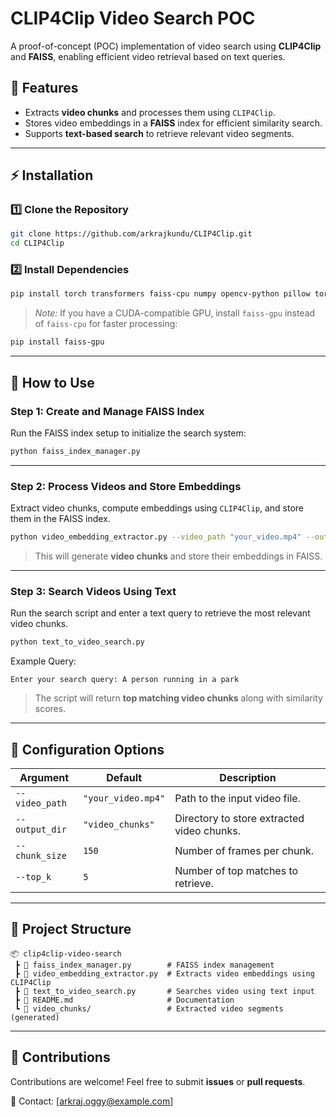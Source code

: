 # CLIP4Clip Video Search POC

A proof-of-concept (POC) implementation of video search using **CLIP4Clip** and **FAISS**, enabling efficient video retrieval based on text queries.

## 📌 Features

- Extracts **video chunks** and processes them using `CLIP4Clip`.
- Stores video embeddings in a **FAISS** index for efficient similarity search.
- Supports **text-based search** to retrieve relevant video segments.

---

## ⚡ Installation

### 1️⃣ Clone the Repository
```bash
git clone https://github.com/arkrajkundu/CLIP4Clip.git
cd CLIP4Clip
```

### 2️⃣ Install Dependencies
```bash
pip install torch transformers faiss-cpu numpy opencv-python pillow torchvision
```
> *Note:* If you have a CUDA-compatible GPU, install `faiss-gpu` instead of `faiss-cpu` for faster processing:
```bash
pip install faiss-gpu
```

---

## 🚀 How to Use

### **Step 1: Create and Manage FAISS Index**
Run the FAISS index setup to initialize the search system:
```bash
python faiss_index_manager.py
```

---

### **Step 2: Process Videos and Store Embeddings**
Extract video chunks, compute embeddings using `CLIP4Clip`, and store them in the FAISS index.
```bash
python video_embedding_extractor.py --video_path "your_video.mp4" --output_dir "video_chunks"
```
> This will generate **video chunks** and store their embeddings in FAISS.

---

### **Step 3: Search Videos Using Text**
Run the search script and enter a text query to retrieve the most relevant video chunks.
```bash
python text_to_video_search.py
```
Example Query:
```
Enter your search query: A person running in a park
```
> The script will return **top matching video chunks** along with similarity scores.

---

## 🔧 Configuration Options

| Argument         | Default            | Description                                |
|-----------------|--------------------|--------------------------------------------|
| `--video_path`  | `"your_video.mp4"`  | Path to the input video file.              |
| `--output_dir`  | `"video_chunks"`    | Directory to store extracted video chunks. |
| `--chunk_size`  | `150`               | Number of frames per chunk.                |
| `--top_k`       | `5`                 | Number of top matches to retrieve.         |

---

## 📂 Project Structure

```
📦 clip4clip-video-search
 ┣ 📜 faiss_index_manager.py        # FAISS index management
 ┣ 📜 video_embedding_extractor.py  # Extracts video embeddings using CLIP4Clip
 ┣ 📜 text_to_video_search.py       # Searches video using text input
 ┣ 📜 README.md                     # Documentation
 ┗ 📂 video_chunks/                 # Extracted video segments (generated)
```

---

## 📢 Contributions
Contributions are welcome! Feel free to submit **issues** or **pull requests**.

📧 Contact: [arkraj.oggy@example.com]